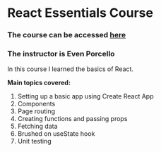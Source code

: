 # React Essentials Course 

### The course can be accessed [here](https://www.linkedin.com/learning/react-js-essential-training/building-modern-user-interfaces-with-react?u=8027756)

### The instructor is Even Porcello

In this course I learned the basics of React.

**Main topics covered:** 
1. Setting up a basic app using Create React App
2. Components
3. Page routing
4. Creating functions and passing props
5. Fetching data
6. Brushed on useState hook
7. Unit testing

